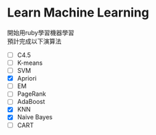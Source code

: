 # Learn Machine Learning

開始用ruby學習機器學習   
預計完成以下演算法

- [ ] C4.5
- [ ] K-means
- [ ] SVM
- [x] Apriori
- [ ] EM
- [ ] PageRank
- [ ] AdaBoost
- [x] KNN
- [x] Naive Bayes
- [ ] CART

